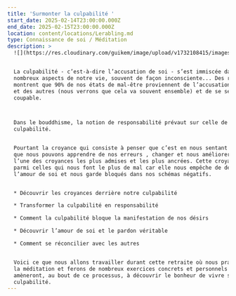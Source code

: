 ```yaml
---
title: 'Surmonter la culpabilité '
start_date: 2025-02-14T23:00:00.000Z
end_date: 2025-02-15T23:00:00.000Z
location: content/locations/Lerabling.md
type: Connaissance de soi / Méditation
description: >
  ![](https://res.cloudinary.com/guikem/image/upload/v1732108415/images_u5vvom.jpg)


  La culpabilité - c’est-à-dire l’accusation de soi - s’est immiscée dans de
  nombreux aspects de notre vie, souvent de façon inconsciente... Des recherches
  montrent que 90% de nos états de mal-être proviennent de l’accusation de soi
  et des autres (nous verrons que cela va souvent ensemble) et de se sentir
  coupable.



  Dans le bouddhisme, la notion de responsabilité prévaut sur celle de
  culpabilité. 


  Pourtant la croyance qui consiste à penser que c’est en nous sentant coupable
  que nous pouvons apprendre de nos erreurs , changer et nous améliorer demeure
  l’une des croyances les plus admises et les plus ancrées. Cette croyance est
  parmi celles qui nous font le plus de mal car elle nous empêche de découvrir
  l’amour de soi et nous garde bloqués dans nos schémas négatifs.


  * Découvrir les croyances derrière notre culpabilité 

  * Transformer la culpabilité en responsabilité 

  * Comment la culpabilité bloque la manifestation de nos désirs 

  * Découvrir l’amour de soi et le pardon véritable 

  * Comment se réconcilier avec les autres 


  Voici ce que nous allons travailler durant cette retraite où nous pratiquerons
  la méditation et ferons de nombreux exercices concrets et personnels qui nous
  amèneront, au bout de ce processus, à découvrir le bonheur de vivre sans
  culpabilité.
---
```


